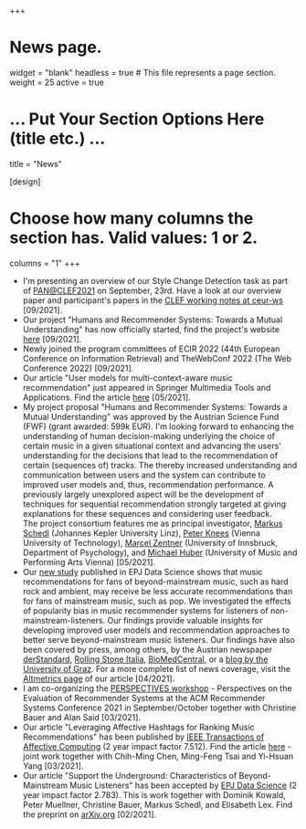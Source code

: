 +++
# News page.
widget = "blank"
headless = true  # This file represents a page section.
weight = 25 
active = true

# ... Put Your Section Options Here (title etc.) ...
title = "News"

[design]
  # Choose how many columns the section has. Valid values: 1 or 2.
  columns = "1"
+++
* I'm presenting an overview of our Style Change Detection task as part of [PAN@CLEF2021](https://pan.webis.de/clef21/pan21-web/index.html) on September, 23rd. Have a look at our overview paper and participant's papers in the [CLEF working notes at ceur-ws](http://ceur-ws.org/Vol-2936/) [09/2021].
* Our project "Humans and Recommender Systems: Towards a Mutual Understanding" has now officially started, find the
  project's website <a href="http://humrec.github.io">here</a> [09/2021].
* Newly joined the program committees of ECIR 2022 (44th European
Conference on Information Retrieval) and TheWebConf 2022 (The Web
Conference 2022) [09/2021].
* Our article "User models for multi-context-aware music recommendation" just appeared in Springer Multimedia Tools and
  Applications. Find the article <a href="https://doi.org/10.1007/s11042-020-09890-7">here</a> [05/2021].<br>
* My project proposal "Humans and Recommender Systems: Towards a Mutual Understanding" was approved by the Austrian Science Fund (FWF) (grant awarded: 599k EUR). I'm looking forward to enhancing the understanding of human decision-making underlying the choice of certain music in a given situational context and advancing the users' understanding for the decisions that lead to the recommendation of certain (sequences of) tracks. The thereby increased understanding and communication between users and the system can contribute to improved user models and, thus, recommendation performance. A previously largely unexplored aspect will be the development of techniques for sequential recommendation strongly targeted at giving explanations for these sequences and considering user feedback. <br>
The project consortium features me as principal investigator, <a href="http://www.mschedl.eu/">Markus Schedl</a> (Johannes Kepler University Linz), <a href="https://www.ifs.tuwien.ac.at/~knees/">Peter Knees</a> (Vienna University of Technology), <a href="https://www.uibk.ac.at/psychologie/fachbereiche/pdd/personality_assessment/mitarbeitende/zentner/index.html.de">Marcel Zentner</a> (University of Innsbruck, Department of Psychology), and <a href="https://www.mdw.ac.at/ims/team/michael-huber/">Michael Huber</a> (University of Music and Performing Arts Vienna) [05/2021].
* Our [new study](https://epjdatascience.springeropen.com/articles/10.1140/epjds/s13688-021-00268-9) published in EPJ Data Science shows that music recommendations for fans of beyond-mainstream music, such as hard rock and ambient, may receive be less accurate recommendations than for fans of mainstream music, such as pop. We investigated the effects of popularity bias in music recommender systems for listeners of non-mainstream-listeners. Our findings provide valuable insights for developing improved user models and recommendation approaches to better serve beyond-mainstream music listeners. 
Our findings have also been covered by press, among others, by the Austrian newspaper [derStandard](https://www.derstandard.at/story/2000125459611/musik-algorithmen-tun-sich-mit-hardrockern-und-hiphop-hoerern-schwer), [Rolling Stone Italia](https://www.rollingstone.it/musica/ecco-perche-lalgoritmo-delle-app-di-streaming-non-indovina-i-tuoi-gusti-musicali/556644/), [BioMedCentral](https://blogs.biomedcentral.com/on-physicalsciences/2021/04/13/algorithm-generated-music-recommendations-low-accuracy-for-fans-of-beyond-mainstream-music/), or a [blog by the University of Graz](https://www.tugraz.at/tu-graz/services/news-stories/tu-graz-news/einzelansicht/article/algorithmus-basierte-musikempfehlungen-geringe-treffsicherheit-fuer-liebhaber-von-nicht-mainstream-m/). For a more complete list of news coverage, visit the [Altmetrics page](https://springeropen.altmetric.com/details/102971226/news) of our article [04/2021].
* I am co-organizing the [PERSPECTIVES workshop](https://perspectives-ws.github.io/2021/) - Perspectives on the
  Evaluation of Recommender Systems at the ACM Recommender Systems Conference 2021 in September/October together with
Christine Bauer and Alan Said [03/2021].
* Our article "Leveraging Affective Hashtags for Ranking Music Recommendations" has been published by [IEEE Transactions
  of Affective Computing](https://ieeexplore.ieee.org/xpl/RecentIssue.jsp?punumber=5165369) (2 year impact factor
7.512). Find the article [here](https://ieeexplore.ieee.org/document/8382228) - joint work together
with Chih-Ming Chen, Ming-Feng Tsai and Yi-Hsuan Yang [03/2021].
* Our article "Support the Underground: Characteristics of Beyond-Mainstream Music Listeners" has been accepted by [EPJ Data Science](https://epjdatascience.springeropen.com/) (2 year impact factor 2.783). This is work together with Dominik Kowald, Peter Muellner, Christine Bauer, Markus Schedl, and Elisabeth Lex. Find the preprint on [arXiv.org](https://arxiv.org/abs/2102.12188) [02/2021].
